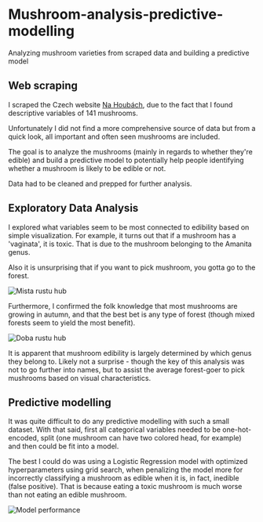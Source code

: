 # Mushroom-analysis-predictive-modelling
Analyzing mushroom varieties from scraped data and building a predictive model

## Web scraping

I scraped the Czech website [Na Houbách](https://www.nahoubach.cz/atlas-hub/), due to the fact that I found descriptive variables of 141 mushrooms. 

Unfortunately I did not find a more comprehensive source of data but from a quick look, all important and often seen mushrooms are included. 

The goal is to analyze the mushrooms (mainly in regards to whether they're edible) and build a predictive model to potentially help people identifying whether a mushroom is likely to be edible or not.

Data had to be cleaned and prepped for further analysis.

## Exploratory Data Analysis

I explored what variables seem to be most connected to edibility based on simple visualization. For example, it turns out that if a mushroom has a 'vaginata', it is toxic. That is due to the mushroom belonging to the Amanita genus. 

Also it is unsurprising that if you want to pick mushroom, you gotta go to the forest.

![Mista rustu hub](https://github.com/jachymDvorak/Mushroom-analysis-predictive-modelling/blob/main/pictures/mista_rustu.jpg)

Furthermore, I confirmed the folk knowledge that most mushrooms are growing in autumn, and that the best bet is any type of forest (though mixed forests seem to yield the most benefit).

![Doba rustu hub](https://github.com/jachymDvorak/Mushroom-analysis-predictive-modelling/blob/main/pictures/doba_rustu.jpg)

It is apparent that mushroom edibility is largely determined by which genus they belong to. Likely not a surprise - though the key of this analysis was not to go further into names, but to assist the average forest-goer to pick mushrooms based on visual characteristics.

## Predictive modelling

It was quite difficult to do any predictive modelling with such a small dataset. With that said, first all categorical variables needed to be one-hot-encoded, split (one mushroom can have two colored head, for example) and then could be fit into a model.

The best I could do was using a Logistic Regression model with optimized hyperparameters using grid search, when penalizing the model more for incorrectly classifying a mushroom as edible when it is, in fact, inedible (false positive). That is because eating a toxic mushroom is much worse than not eating an edible mushroom.

![Model performance](https://github.com/jachymDvorak/Mushroom-analysis-predictive-modelling/blob/main/pictures/results_best_model.jpg)
